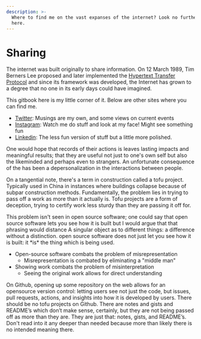 ```yaml
---
description: >-
  Where to find me on the vast expanses of the internet? Look no further than
  here.
---
```


# Sharing

The internet was built originally to share information. On 12 March 1989, Tim Berners Lee proposed and later implemented the [Hypertext Transfer Protocol](https://www.w3.org/Talks/9608HTTP/) and since its framework was developed, the Internet has grown to a degree that no one in its early days could have imagined.

This gitbook here is my little corner of it. Below are other sites where you can find me.&#x20;

* [Twitter](https://twitter.com/nkintc): Musings are my own, and some views on current events
* [Instagram](https://www.instagram.com/nkintc/): Watch me do stuff and look at my face! Might see something fun
* [Linkedin](https://www.linkedin.com/in/chris-nkinthorn-65463213a/): The less fun version of stuff but a little more polished.&#x20;

One would hope that records of their actions is leaves lasting impacts and meaningful results; that they are useful not just to one's own self but also the likeminded and perhaps even to strangers. An unfortunate consequence of the has been a depersonalization in the interactions between people.&#x20;

On a tangential note, there's a term in construction called a tofu project. Typically used in China in instances where buildings collapse because of subpar construction methods. Fundamentally, the problem lies in trying to pass off a work as more than it actually is. Tofu projects are a form of deception, trying to certify work less sturdy than they are passing it off for.&#x20;

This problem isn't seen in open source software; one could say that open source software lets you see how it is built but I would argue that that phrasing would distance A singular object as to different things: a difference without a distinction. open source software does not just let you see how it is built: it \*is\* the thing which is being used.&#x20;

* Open-source software combats the problem of misrepresentation&#x20;
  * Misrepresentation is combated by eliminating a "middle man"&#x20;
* Showing work combats the problem of misinterpretation&#x20;
  * Seeing the original work allows for direct understanding&#x20;

On Github, opening up some repository on the web allows for an opensource version control: letting users see not just the code, but issues, pull requests, actions, and insights into how it is developed by users. There should be no tofu projects on Github. There are notes and gists and README’s which don’t make sense, certainly, but they are not being passed off as more than they are. They are just that: notes, gists, and README’s. Don't read into it any deeper than needed because more than likely there is no intended meaning there.&#x20;





